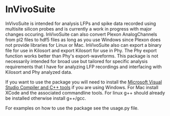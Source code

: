 # InVivoSuite
InVivoSuite is intended for analysis LFPs and spike data recorded using multisite silicon probes and is currently a work in progress with major changes occuring. InVivoSuite can also convert Plexon AnalogChannels from pl2 files to hdf5 files as long as you use Windows since Plexon does not provide libraries for Linux or Mac. InVivoSuite also can export a binary file for use in Kilosort and export Kilosort for use in Phy. The Phy export function works better than Phy's export-waveforms. This package is not necessarily intended for broad use but tailored for specific analysis requirements that I have for analyzing LFP recordings and interfacing with Kilosort and Phy analyzed data.

If you want to use the package you will need to install the [Microsoft Visual Studio Compiler and C++ tools](https://learn.microsoft.com/en-us/cpp/windows/latest-supported-vc-redist?view=msvc-170#visual-studio-2015-2017-2019-and-2022) if you are using Windows. For Mac install XCode and the associated commandline tools. For linux g++ should already be installed otherwise install g++/gcc.

For examples on how to use the package see the usage.py file.